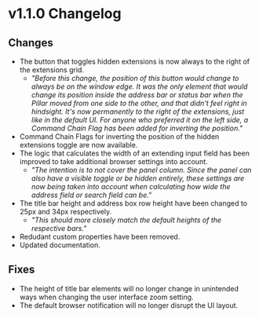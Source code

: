 # v1.1.0 Changelog

## Changes

- The button that toggles hidden extensions is now always to the right of the extensions grid.
  - *"Before this change, the position of this button would change to always be on the window edge. It was the only element that would change its position inside the address bar or status bar when the Pillar moved from one side to the other, and that didn't feel right in hindsight. It's now permanently to the right of the extensions, just like in the default UI. For anyone who preferred it on the left side, a Command Chain Flag has been added for inverting the position."*
- Command Chain Flags for inverting the position of the hidden extensions toggle are now available.
- The logic that calculates the width of an extending input field has been improved to take additional browser settings into account.
  - *"The intention is to not cover the panel column. Since the panel can also have a visible toggle or be hidden entirely, these settings are now being taken into account when calculating how wide the address field or search field can be."*
- The title bar height and address box row height have been changed to 25px and 34px respectively.
  - *"This should more closely match the default heights of the respective bars."*
- Redudant custom properties have been removed.
- Updated documentation.

## Fixes

- The height of title bar elements will no longer change in unintended ways when changing the user interface zoom setting.
- The default browser notification will no longer disrupt the UI layout.
